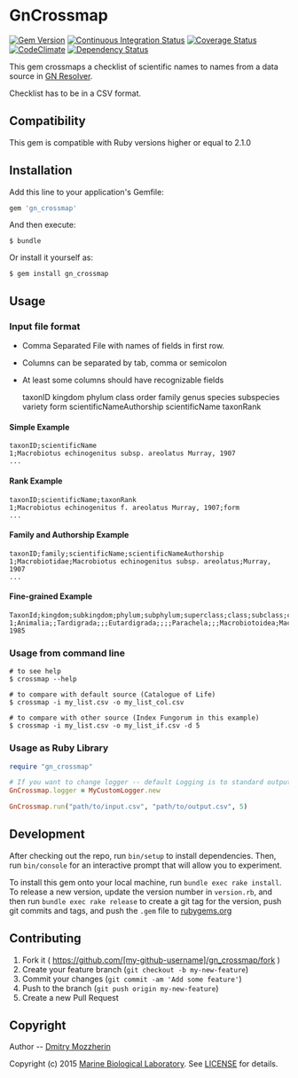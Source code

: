 # GnCrossmap
[![Gem Version][gem_badge]][gem_link]
[![Continuous Integration Status][ci_badge]][ci_link]
[![Coverage Status][cov_badge]][cov_link]
[![CodeClimate][code_badge]][code_link]
[![Dependency Status][dep_badge]][dep_link]

This gem crossmaps a checklist of scientific names to names from a data source
in [GN Resolver][resolver].

Checklist has to be in a CSV format.

Compatibility
-------------

This gem is compatible with Ruby versions higher or equal to 2.1.0

Installation
------------

Add this line to your application's Gemfile:

```ruby
gem 'gn_crossmap'
```

And then execute:

    $ bundle

Or install it yourself as:

    $ gem install gn_crossmap

Usage
-----

### Input file format

- Comma Separated File with names of fields in first row.
- Columns can be separated by tab, comma or semicolon
- At least some columns should have recognizable fields

    taxonID kingdom phylum class order family genus species
    subspecies variety form scientificNameAuthorship scientificName
    taxonRank

#### Simple Example

    taxonID;scientificName
    1;Macrobiotus echinogenitus subsp. areolatus Murray, 1907
    ...

#### Rank Example

    taxonID;scientificName;taxonRank
    1;Macrobiotus echinogenitus f. areolatus Murray, 1907;form
    ...

#### Family and Authorship Example

    taxonID;family;scientificName;scientificNameAuthorship
    1;Macrobiotidae;Macrobiotus echinogenitus subsp. areolatus;Murray, 1907
    ...

#### Fine-grained Example

    TaxonId;kingdom;subkingdom;phylum;subphylum;superclass;class;subclass;cohort;superorder;order;suborder;infraorder;superfamily;family;subfamily;tribe;subtribe;genus;subgenus;section;species;subspecies;variety;form;ScientificNameAuthorship
    1;Animalia;;Tardigrada;;;Eutardigrada;;;;Parachela;;;Macrobiotoidea;Macrobiotidae;;;;Macrobiotus;;;harmsworthi;obscurus;;;Dastych, 1985

### Usage from command line

    # to see help
    $ crossmap --help

    # to compare with default source (Catalogue of Life)
    $ crossmap -i my_list.csv -o my_list_col.csv

    # to compare with other source (Index Fungorum in this example)
    $ crossmap -i my_list.csv -o my_list_if.csv -d 5

### Usage as Ruby Library

```ruby
require "gn_crossmap"

# If you want to change logger -- default Logging is to standard output
GnCrossmap.logger = MyCustomLogger.new

GnCrossmap.run("path/to/input.csv", "path/to/output.csv", 5)
```

Development
-----------

After checking out the repo, run `bin/setup` to install dependencies. Then, run
`bin/console` for an interactive prompt that will allow you to experiment.

To install this gem onto your local machine, run `bundle exec rake install`. To
release a new version, update the version number in `version.rb`, and then run
`bundle exec rake release` to create a git tag for the version, push git
commits and tags, and push the `.gem` file to
[rubygems.org][rubygems]

Contributing
------------

1. Fork it ( https://github.com/[my-github-username]/gn_crossmap/fork )
2. Create your feature branch (`git checkout -b my-new-feature`)
3. Commit your changes (`git commit -am 'Add some feature'`)
4. Push to the branch (`git push origin my-new-feature`)
5. Create a new Pull Request

Copyright
---------

Author -- [Dmitry Mozzherin][dimus]

Copyright (c) 2015 [Marine Biological Laboratory][mbl].
See [LICENSE][license] for details.

[gem_badge]: https://badge.fury.io/rb/gn_crossmap.svg
[gem_link]: http://badge.fury.io/rb/gn_crossmap
[ci_badge]: https://secure.travis-ci.org/GlobalNamesArchitecture/gn_crossmap.png
[ci_link]: http://travis-ci.org/GlobalNamesArchitecture/gn_crossmap
[cov_badge]: https://coveralls.io/repos/GlobalNamesArchitecture/gn_crossmap/badge.svg?branch=master
[cov_link]: https://coveralls.io/r/GlobalNamesArchitecture/gn_crossmap?branch=master
[code_badge]: https://codeclimate.com/github/GlobalNamesArchitecture/gn_crossmap/badges/gpa.svg
[code_link]: https://codeclimate.com/github/GlobalNamesArchitecture/gn_crossmap
[dep_badge]: https://gemnasium.com/GlobalNamesArchitecture/gn_crossmap.png
[dep_link]: https://gemnasium.com/GlobalNamesArchitecture/gn_crossmap
[resolver]: http://resolver.globalnames.org
[rubygems]: https://rubygems.org
[dimus]: https://github.com/dimus
[mbl]: http://mbl.edu
[license]: https://github.com/GlobalNamesArchitecture/gn_crossmap/blob/master/LICENSE
[terms]: http://rs.tdwg.org/dwc/terms
